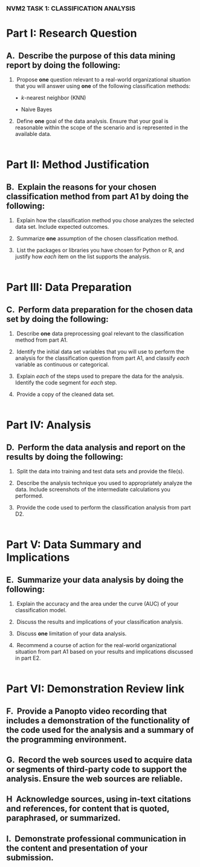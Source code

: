 ### NVM2 TASK 1: CLASSIFICATION ANALYSIS
# **Part I: Research Question**

## A.  Describe the purpose of this data mining report by doing the following:

1.  Propose **one** question relevant to a real-world organizational situation that you will answer using **one** of the following classification methods:

	•  _k_-nearest neighbor (KNN)

	•  Naive Bayes

2.  Define **one** goal of the data analysis. Ensure that your goal is reasonable within the scope of the scenario and is represented in the available data.  
 

# **Part II: Method Justification**

## B.  Explain the reasons for your chosen classification method from part A1 by doing the following:

1.  Explain how the classification method you chose analyzes the selected data set. Include expected outcomes.

2.  Summarize **one** assumption of the chosen classification method.

3.  List the packages or libraries you have chosen for Python or R, and justify how _each_ item on the list supports the analysis.  
 

# **Part III: Data Preparation**

## C.  Perform data preparation for the chosen data set by doing the following:

1.  Describe **one** data preprocessing goal relevant to the classification method from part A1.

2.  Identify the initial data set variables that you will use to perform the analysis for the classification question from part A1, and classify _each_ variable as continuous or categorical.

3.  Explain _each_ of the steps used to prepare the data for the analysis. Identify the code segment for _each_ step.

4.  Provide a copy of the cleaned data set.  
 

# **Part IV: Analysis**

## D.  Perform the data analysis and report on the results by doing the following:

1.  Split the data into training and test data sets and provide the file(s).

2.  Describe the analysis technique you used to appropriately analyze the data. Include screenshots of the intermediate calculations you performed.

3.  Provide the code used to perform the classification analysis from part D2.  
 

# **Part V: Data Summary and Implications**

## E.  Summarize your data analysis by doing the following:

1.  Explain the accuracy and the area under the curve (AUC) of your classification model.

2.  Discuss the results and implications of your classification analysis.

3.  Discuss **one** limitation of your data analysis.

4.  Recommend a course of action for the real-world organizational situation from part A1 based on your results and implications discussed in part E2.  
 

# **Part VI: Demonstration** Review link

## F.  Provide a Panopto video recording that includes a demonstration of the functionality of the code used for the analysis and a summary of the programming environment.

## G.  Record the web sources used to acquire data or segments of third-party code to support the analysis. Ensure the web sources are reliable.

  

## H  Acknowledge sources, using in-text citations and references, for content that is quoted, paraphrased, or summarized.

  

## I.  Demonstrate professional communication in the content and presentation of your submission.